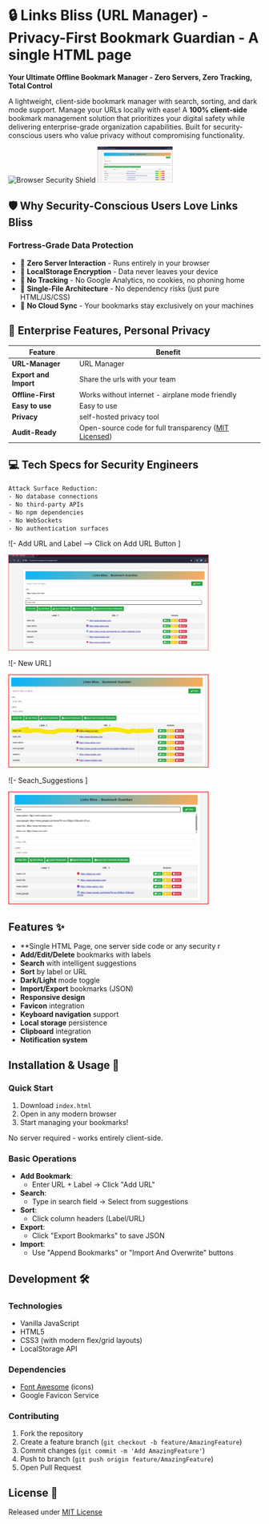 # 🔒 Links Bliss (URL Manager) - Privacy-First Bookmark Guardian - A single HTML page

**Your Ultimate Offline Bookmark Manager - Zero Servers, Zero Tracking, Total Control**

A lightweight, client-side bookmark manager with search, sorting, and dark mode support. Manage your URLs locally with ease!
A **100% client-side** bookmark management solution that prioritizes your digital safety while delivering enterprise-grade organization capabilities. Built for security-conscious users who value privacy without compromising functionality.


![Browser Security Shield](https://img.icons8.com/color/96/000000/security-checked--v1.png) <img src="./read_me_images/1_URL_UI.jpg" width="150" alt="Screenshot">

## 🛡️ Why Security-Conscious Users Love Links Bliss

### **Fortress-Grade Data Protection**
- 📁 **Zero Server Interaction** - Runs entirely in your browser
- 🔐 **LocalStorage Encryption** - Data never leaves your device
- 🚫 **No Tracking** - No Google Analytics, no cookies, no phoning home
- 🧩 **Single-File Architecture** - No dependency risks (just pure HTML/JS/CSS)
- 🔄 **No Cloud Sync** - Your bookmarks stay exclusively on your machines

## 🚀 Enterprise Features, Personal Privacy

| Feature               | Benefit                                                          |
|-----------------------|------------------------------------------------------------------|
| **URL-Manager**       | URL Manager                                                      |
| **Export and Import** | Share the urls with your team                                    |
| **Offline-First**     | Works without internet - airplane mode friendly                  |
| **Easy to use**       | Easy to use                                                      |
| **Privacy**           | self-hosted privacy tool                                                     |
| **Audit-Ready**       | Open-source code for full transparency ([MIT Licensed](LICENSE)) 

## 💻 Tech Specs for Security Engineers
```text
Attack Surface Reduction:
- No database connections
- No third-party APIs
- No npm dependencies
- No WebSockets
- No authentication surfaces
```
![- Add URL and Label --> Click on Add URL Button ]

<img src="./read_me_images/1_URL_UI.jpg" width="400" alt="Screenshot">

![- New URL]

<img src="./read_me_images/2_URL_ADD.jpg" width="400" alt="Screenshot">

![- Seach_Suggestions ]

<img src="./read_me_images/3_Search_suggestions.jpg" width="400" alt="Screenshot">


<!-- Add actual screenshot later -->

## Features ✨
- **Single HTML Page, one server side code or any security r 
- **Add/Edit/Delete** bookmarks with labels
- **Search** with intelligent suggestions
- **Sort** by label or URL
- **Dark/Light** mode toggle
- **Import/Export** bookmarks (JSON)
- **Responsive design**
- **Favicon** integration
- **Keyboard navigation** support
- **Local storage** persistence
- **Clipboard** integration
- **Notification system**

## Installation & Usage 🚀

### Quick Start
1. Download `index.html`
2. Open in any modern browser
3. Start managing your bookmarks!

No server required - works entirely client-side.

### Basic Operations
- **Add Bookmark**:
    - Enter URL + Label → Click "Add URL"
- **Search**:
    - Type in search field → Select from suggestions
- **Sort**:
    - Click column headers (Label/URL)
- **Export**:
    - Click "Export Bookmarks" to save JSON
- **Import**:
    - Use "Append Bookmarks" or "Import And Overwrite" buttons

## Development 🛠️

### Technologies
- Vanilla JavaScript
- HTML5
- CSS3 (with modern flex/grid layouts)
- LocalStorage API

### Dependencies
- [Font Awesome](https://fontawesome.com) (icons)
- Google Favicon Service

### Contributing
1. Fork the repository
2. Create a feature branch (`git checkout -b feature/AmazingFeature`)
3. Commit changes (`git commit -m 'Add AmazingFeature'`)
4. Push to branch (`git push origin feature/AmazingFeature`)
5. Open Pull Request

## License 📄
Released under [MIT License](LICENSE)
